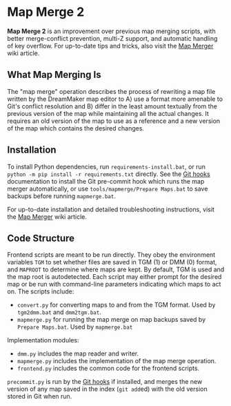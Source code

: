 # Map Merge 2

**Map Merge 2** is an improvement over previous map merging scripts, with
better merge-conflict prevention, multi-Z support, and automatic handling of
key overflow. For up-to-date tips and tricks, also visit the [Map Merger] wiki article.

## What Map Merging Is

The "map merge" operation describes the process of rewriting a map file written
by the DreamMaker map editor to A) use a format more amenable to Git's conflict
resolution and B) differ in the least amount textually from the previous
version of the map while maintaining all the actual changes. It requires an old
version of the map to use as a reference and a new version of the map which
contains the desired changes.

## Installation

To install Python dependencies, run `requirements-install.bat`, or run
`python -m pip install -r requirements.txt` directly. See the [Git hooks]
documentation to install the Git pre-commit hook which runs the map merger
automatically, or use `tools/mapmerge/Prepare Maps.bat` to save backups before
running `mapmerge.bat`.

For up-to-date installation and detailed troubleshooting instructions, visit
the [Map Merger] wiki article.

## Code Structure

Frontend scripts are meant to be run directly. They obey the environment
variables `TGM` to set whether files are saved in TGM (1) or DMM (0) format,
and `MAPROOT` to determine where maps are kept. By default, TGM is used and
the map root is autodetected. Each script may either prompt for the desired map
or be run with command-line parameters indicating which maps to act on. The
scripts include:

* `convert.py` for converting maps to and from the TGM format. Used by
  `tgm2dmm.bat` and `dmm2tgm.bat`.
* `mapmerge.py` for running the map merge on map backups saved by
  `Prepare Maps.bat`. Used by `mapmerge.bat`

Implementation modules:

* `dmm.py` includes the map reader and writer.
* `mapmerge.py` includes the implementation of the map merge operation.
* `frontend.py` includes the common code for the frontend scripts.

`precommit.py` is run by the [Git hooks] if installed, and merges the new
version of any map saved in the index (`git add`ed) with the old version stored
in Git when run.

[Map Merger]: https://tgstation13.org/wiki/Map_Merger
[Git hooks]: ../hooks/README.md
